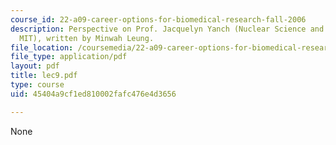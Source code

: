 ```yaml
---
course_id: 22-a09-career-options-for-biomedical-research-fall-2006
description: Perspective on Prof. Jacquelyn Yanch (Nuclear Science and Engineering,
  MIT), written by Minwah Leung.
file_location: /coursemedia/22-a09-career-options-for-biomedical-research-fall-2006/45404a9cf1ed810002fafc476e4d3656_lec9.pdf
file_type: application/pdf
layout: pdf
title: lec9.pdf
type: course
uid: 45404a9cf1ed810002fafc476e4d3656

---
```

None